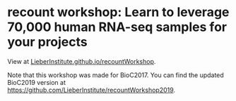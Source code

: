 # recount workshop: Learn to leverage 70,000 human RNA-seq samples for your projects

View at [LieberInstitute.github.io/recountWorkshop](http://LieberInstitute.github.io/recountWorkshop).

Note that this workshop was made for BioC2017. You can find the updated BioC2019 version at https://github.com/LieberInstitute/recountWorkshop2019.